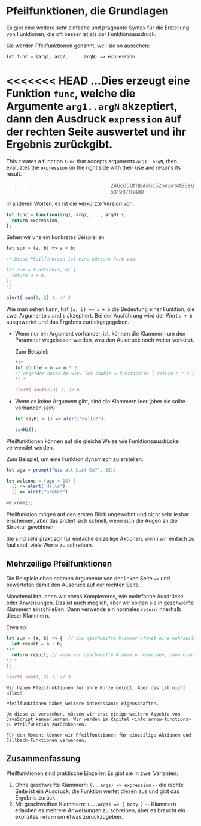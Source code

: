 # Pfeilfunktionen, die Grundlagen

Es gibt eine weitere sehr einfache und prägnante Syntax für die Erstellung von Funktionen, die oft besser ist als der Funktionsausdruck.

Sie werden Pfeilfunktionen genannt, weil sie so aussehen:

```js
let func = (arg1, arg2, ..., argN) => expression;
```

<<<<<<< HEAD
...Dies erzeugt eine Funktion `func`, welche die Argumente `arg1..argN` akzeptiert, dann den Ausdruck `expression` auf der rechten Seite auswertet und ihr Ergebnis zurückgibt.
=======
This creates a function `func` that accepts arguments `arg1..argN`, then evaluates the `expression` on the right side with their use and returns its result.
>>>>>>> 246c600f11b4e6c52b4ae14f83e65319671f998f

In anderen Worten, es ist die verkürzte Version von:

```js
let func = function(arg1, arg2, ..., argN) {
  return expression;
};
```

Sehen wir uns ein konkretes Beispiel an:

```js run
let sum = (a, b) => a + b;

/* Diese Pfeilfunktion ist eine kürzere Form von:

let sum = function(a, b) {
  return a + b;
};
*/

alert( sum(1, 2) ); // 3
```

Wie man sehen kann, hat `(a, b) => a + b` die Bedeutung einer Funktion, die zwei Argumente `a` and `b` akzeptiert. Bei der Ausführung wird der Wert `a + b` ausgewertet und das Ergebnis zurückgegegeben.

- Wenn nur ein Argument vorhanden ist, können die Klammern um den Parameter wegelassen werden, was den Ausdruck noch weiter verkürzt.

    Zum Beispiel:

    ```js run
    *!*
    let double = n => n * 2;
    // ungefähr dasselbe wie: let double = function(n) { return n * 2 }
    */!*

    alert( double(3) ); // 6
    ```

- Wenn es keine Argument gibt, sind die Klammern leer (aber sie sollte vorhanden sein):

    ```js run
    let sayHi = () => alert("Hallo!");

    sayHi();
    ```

Pfeilfunktionen können auf die gleiche Weise wie Funktionsausdrücke verwendet werden.

Zum Beispiel, um eine Funktion dynamisch zu erstellen:

```js run
let age = prompt("Wie alt bist Du?", 18);

let welcome = (age < 18) ?
  () => alert('Hallo') :
  () => alert("Grüße!");

welcome();
```

Pfeilfunktion mögen auf den ersten Blick ungewohnt und nicht sehr lesbar erscheinen, aber das ändert sich schnell, wenn sich die Augen an die Struktur gewöhnen.

Sie sind sehr praktisch für einfache einzeilige Aktionen, wenn wir einfach zu faul sind, viele Worte zu schreiben.

## Mehrzeilige Pfeilfunktionen

Die Beispiele oben nahmen Argumente von der linken Seite `=>` und bewerteten damit den Ausdruck auf der rechten Seite.

Manchmal brauchen wir etwas Komplexeres, wie mehrfache Ausdrücke oder Anweisungen. Das ist auch möglich, aber wir sollten sie in geschweifte Klammern einschließen. Dann verwende ein normales `return` innerhalb dieser Klammern.

Etwa so:

```js run
let sum = (a, b) => {  // die geschweifte Klammer öffnet eine mehrzeilige Funktion
  let result = a + b;
*!*
  return result; // wenn wir geschweifte Klammern verwenden, dann brauchen wir ein explizites "return"
*/!*
};

alert( sum(1, 2) ); // 3
```

```smart header="Noch mehr später"
Wir haben Pfeilfunktionen für ihre Kürze gelobt. Aber das ist nicht alles!

Pfeilfunktionen haben weitere interessante Eigenschaften.

Um diese zu verstehen, müssen wir erst einige weitere Aspekte von JavaScript kennenlernen. Wir werden im Kapitel <info:arrow-functions> zu Pfeilfunktion zurückkehren.

Für den Moment können wir Pfeilfunktionen für einzeilige Aktionen und Callback-Funktionen verwenden.
```

## Zusammenfassung

Pfeilfunktionen sind praktische Einzeiler. Es gibt sie in zwei Varianten:

1. Ohne geschweifte Klammern: `(...args) => expression` -- die rechte Seite ist ein Ausdruck: die Funktion wertet diesen aus und gibt das Ergebnis zurück.
2. Mit geschweiften Klammern: `(...args) => { body }` -- Klammern erlauben es mehrere Anweisungen zu schreiben, aber es braucht ein explizites `return` um etwas zurückzugeben.
